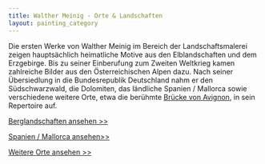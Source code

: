 ```yaml
---
title: Walther Meinig - Orte & Landschaften
layout: painting_category
---
```


Die ersten Werke von Walther Meinig im Bereich der Landschaftsmalerei zeigen hauptsächlich heimatliche Motive aus den Elblandschaften und dem Erzgebirge. Bis zu seiner Einberufung zum Zweiten Weltkrieg kamen zahlreiche Bilder aus den Österreichischen Alpen dazu.
Nach seiner Übersiedlung in die Bundesrepublik Deutschland nahm er den Südschwarzwald, die Dolomiten, das ländliche Spanien / Mallorca sowie verschiedene weitere Orte, etwa die berühmte [Brücke von Avignon](paintings_places_more_05.html), in sein Repertoire auf. 

[Berglandschaften ansehen >>](paintings_places_mountains_01.html)

[Spanien / Mallorca ansehen>>](paintings_places_spain_mallorca_01.html)

[Weitere Orte ansehen >>](paintings_places_more_01.html) 

